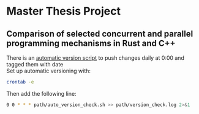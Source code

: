 # Master Thesis Project
## Comparison of selected concurrent and parallel programming mechanisms in Rust and C++
There is an [automatic version script](./auto_version_check.sh) to push changes daily at 0:00 and tagged them with date\
Set up automatic versioning with:
```bash
crontab -e
```
Then add the following line:
```bash
0 0 * * * path/auto_version_check.sh >> path/version_check.log 2>&1
```